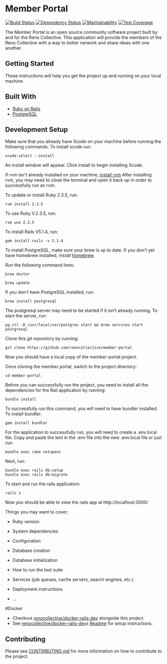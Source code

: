# Member Portal

[![Build Status](https://travis-ci.org/renocollective/member-portal.svg?branch=master)](https://travis-ci.org/renocollective/member-portal) [![Dependency Status](https://gemnasium.com/badges/github.com/renocollective/member-portal.svg)](https://gemnasium.com/github.com/renocollective/member-portal) [![Maintainability](https://api.codeclimate.com/v1/badges/d9cc45b50be4caa86a17/maintainability)](https://codeclimate.com/github/renocollective/member-portal/maintainability) [![Test Coverage](https://api.codeclimate.com/v1/badges/d9cc45b50be4caa86a17/test_coverage)](https://codeclimate.com/github/renocollective/member-portal/test_coverage)

The Member Portal is an open source community software project built by and for the Reno Collective. This application will provide the members of the Reno Collective with a way to better network and share ideas with one another.

## Getting Started

These instructions will help you get the project up and running on your local machine.

## Built With
* [Ruby on Rails](https://github.com/rails/rails)
* [PostgreSQL](http://www.postgresql.org/)

## Development Setup

Make sure that you already have Xcode on your machine before running the following commands. To install xcode run:
```shell
xcode-select --install
```
An install window will appear. Click install to begin installing Xcode.

If rvm isn't already installed on your machine, [install rvm](https://rvm.io/rvm/install)
After installing rvm, you may need to close the terminal and open it back up in order to successfully run an rvm.

To update or install Ruby 2.3.5, run:
```shell
rvm install 2.3.5
```

To use Ruby V.2.3.5, run:
```shell
rvm use 2.3.5
```

To install Rails V5.1.4, run:
```shell
gem install rails -v 5.1.4
```

To install PostgreSQL, make sure your brew is up to date. If you don't yet have homebrew installed, install [homebrew](https://brew.sh/).

Run the following command lines:
```shell
brew doctor
```
```shell
brew update
```

If you don't have PostgreSQL installed, run:
```shell
brew install postgresql
```

The postgresql server may need to be started if it isn't already running. To start the server,
run:
```shell
pg_ctl -D /usr/local/var/postgres start && brew services start postgresql
```

Clone this git repository by running:
```shell
git clone https://github.com/renocollective/member-portal
```
Now you should have a local copy of the member-portal project.

Once cloning the member portal, switch to the project directory:
```shell
cd member-portal
```
Before you can successfully run the project, you need to install all the dependencies for the Rail application by running:
```shell
bundle install
```
To successfully run this command, you will need to have bundler installed. To install bundler:
```shell
gem install bundler
```

For the application to successfully run, you will need to create a .env.local file. Copy and paste the text in the .env file into the new .env.local file or just run:

```shell
bundle exec rake setupenv
```

Next, run:
```shell
bundle exec rails db:setup
bundle exec rails db:migrate
```

To start and run the rails application:
```shell
rails s
```
Now you should be able to view the rails app at http://localhost:3000/

Things you may want to cover:

* Ruby version

* System dependencies

* Configuration

* Database creation

* Database initialization

* How to run the test suite

* Services (job queues, cache servers, search engines, etc.)

* Deployment instructions

* ...

#Docker
* Checkout [renocollective/docker-rails-dev](https://github.com/renocollective/docker-rails-dev) alongside this project.
* See [renocollective/docker-rails-dev](https://github.com/renocollective/docker-rails-dev)s [Readme](https://github.com/renocollective/docker-rails-dev/blob/master/README.md) for setup instructions.

## Contributing

Please see [CONTRIBUTING.md](https://github.com/renocollective/member-portal/blob/master/CONTRIBUTING.md) for more information on how to contribute to the project.
